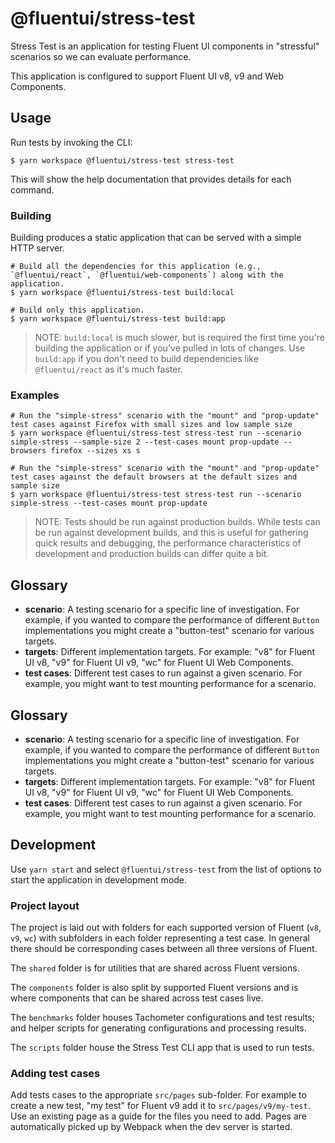 # @fluentui/stress-test

Stress Test is an application for testing Fluent UI components in "stressful" scenarios so we can evaluate performance.

This application is configured to support Fluent UI v8, v9 and Web Components.

## Usage

Run tests by invoking the CLI:

```shell
$ yarn workspace @fluentui/stress-test stress-test
```

This will show the help documentation that provides details for each command.

### Building

Building produces a static application that can be served with a simple HTTP server.

```shell
# Build all the dependencies for this application (e.g., `@fluentui/react`, `@fluentui/web-components`) along with the application.
$ yarn workspace @fluentui/stress-test build:local

# Build only this application.
$ yarn workspace @fluentui/stress-test build:app
```

> NOTE: `build:local` is much slower, but is required the first time you're building the application or if you've pulled in lots of changes. Use `build:app` if you don't need to build dependencies like `@fluentui/react` as it's much faster.

### Examples

```shell
# Run the "simple-stress" scenario with the "mount" and "prop-update" test cases against Firefox with small sizes and low sample size
$ yarn workspace @fluentui/stress-test stress-test run --scenario simple-stress --sample-size 2 --test-cases mount prop-update --browsers firefox --sizes xs s

# Run the "simple-stress" scenario with the "mount" and "prop-update" test cases against the default browsers at the default sizes and sample size
$ yarn workspace @fluentui/stress-test stress-test run --scenario simple-stress --test-cases mount prop-update
```

> NOTE: Tests should be run against production builds. While tests can be run against development builds, and this is useful for gathering quick results and debugging, the performance characteristics of development and production builds can differ quite a bit.

## Glossary

- **scenario**: A testing scenario for a specific line of investigation. For example, if you wanted to compare the performance of different `Button` implementations you might create a "button-test" scenario for various targets.
- **targets**: Different implementation targets. For example: "v8" for Fluent UI v8, "v9" for Fluent UI v9, "wc" for Fluent UI Web Components.
- **test cases**: Different test cases to run against a given scenario. For example, you might want to test mounting performance for a scenario.

## Glossary

- **scenario**: A testing scenario for a specific line of investigation. For example, if you wanted to compare the performance of different `Button` implementations you might create a "button-test" scenario for various targets.
- **targets**: Different implementation targets. For example: "v8" for Fluent UI v8, "v9" for Fluent UI v9, "wc" for Fluent UI Web Components.
- **test cases**: Different test cases to run against a given scenario. For example, you might want to test mounting performance for a scenario.

## Development

Use `yarn start` and select `@fluentui/stress-test` from the list of options to start the application in development mode.

### Project layout

The project is laid out with folders for each supported version of Fluent (`v8`, `v9`, `wc`) with subfolders in each folder representing a test case. In general there should be corresponding cases between all three versions of Fluent.

The `shared` folder is for utilities that are shared across Fluent versions.

The `components` folder is also split by supported Fluent versions and is where components that can be shared across test cases live.

The `benchmarks` folder houses Tachometer configurations and test results; and helper scripts for generating configurations and processing results.

The `scripts` folder house the Stress Test CLI app that is used to run tests.

### Adding test cases

Add tests cases to the appropriate `src/pages` sub-folder. For example to create a new test, "my test" for Fluent v9 add it to `src/pages/v9/my-test`. Use an existing page as a guide for the files you need to add. Pages are automatically picked up by Webpack when the dev server is started.
